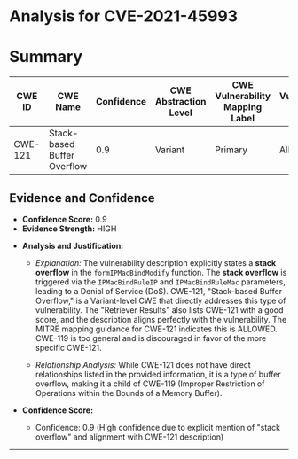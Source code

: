 # Analysis for CVE-2021-45993

# Summary
| CWE ID | CWE Name | Confidence | CWE Abstraction Level | CWE Vulnerability Mapping Label | CWE-Vulnerability Mapping Notes |
|---|---|---|---|---|---|
| CWE-121 | Stack-based Buffer Overflow | 0.9 | Variant | Primary | Allowed |

## Evidence and Confidence

*   **Confidence Score:** 0.9
*   **Evidence Strength:** HIGH

- **Analysis and Justification:**  
  - *Explanation:* The vulnerability description explicitly states a **stack overflow** in the `formIPMacBindModify` function. The **stack overflow** is triggered via the `IPMacBindRuleIP` and `IPMacBindRuleMac` parameters, leading to a Denial of Service (DoS). CWE-121, "Stack-based Buffer Overflow," is a Variant-level CWE that directly addresses this type of vulnerability. The "Retriever Results" also lists CWE-121 with a good score, and the description aligns perfectly with the vulnerability. The MITRE mapping guidance for CWE-121 indicates this is ALLOWED. CWE-119 is too general and is discouraged in favor of the more specific CWE-121.

  - *Relationship Analysis:* While CWE-121 does not have direct relationships listed in the provided information, it is a type of buffer overflow, making it a child of CWE-119 (Improper Restriction of Operations within the Bounds of a Memory Buffer).

- **Confidence Score:**  
  - Confidence: 0.9 (High confidence due to explicit mention of "stack overflow" and alignment with CWE-121 description)

---